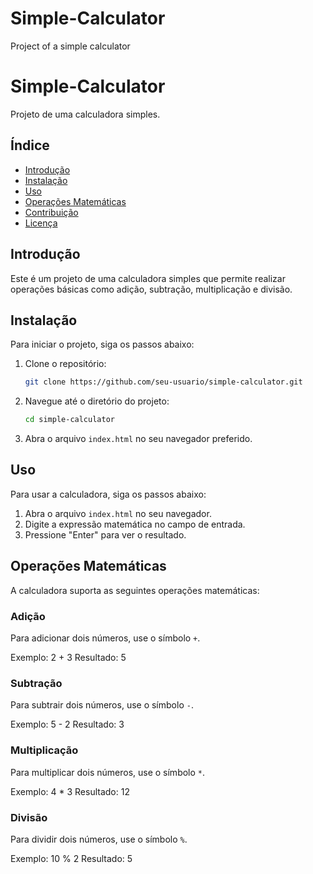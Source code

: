 # Simple-Calculator
Project of a simple calculator 

# Simple-Calculator

Projeto de uma calculadora simples.

## Índice

- [Introdução](#introdução)
- [Instalação](#instalação)
- [Uso](#uso)
- [Operações Matemáticas](#operações-matemáticas)
- [Contribuição](#contribuição)
- [Licença](#licença)

## Introdução

Este é um projeto de uma calculadora simples que permite realizar operações básicas como adição, subtração, multiplicação e divisão.

## Instalação

Para iniciar o projeto, siga os passos abaixo:

1. Clone o repositório:
    ```bash
    git clone https://github.com/seu-usuario/simple-calculator.git
    ```

2. Navegue até o diretório do projeto:
    ```bash
    cd simple-calculator
    ```

3. Abra o arquivo `index.html` no seu navegador preferido.

## Uso

Para usar a calculadora, siga os passos abaixo:

1. Abra o arquivo `index.html` no seu navegador.
2. Digite a expressão matemática no campo de entrada.
3. Pressione "Enter" para ver o resultado.

## Operações Matemáticas

A calculadora suporta as seguintes operações matemáticas:

### Adição

Para adicionar dois números, use o símbolo `+`.

Exemplo: 2 + 3
Resultado: 5


### Subtração

Para subtrair dois números, use o símbolo `-`.

Exemplo: 5 - 2
Resultado: 3


### Multiplicação

Para multiplicar dois números, use o símbolo `*`.

Exemplo: 4 * 3
Resultado: 12


### Divisão

Para dividir dois números, use o símbolo `%`.

Exemplo: 10 % 2
Resultado: 5
